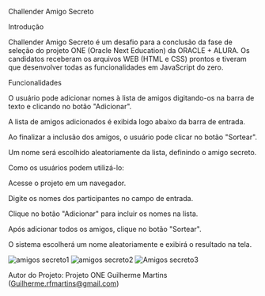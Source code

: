 Challender Amigo Secreto

Introdução

Challender Amigo Secreto é um desafio para a conclusão da fase de seleção do projeto ONE (Oracle Next Education) da ORACLE + ALURA.
Os candidatos receberam os arquivos WEB (HTML e CSS) prontos e tiveram que desenvolver todas as funcionalidades em JavaScript do zero.

Funcionalidades

O usuário pode adicionar nomes à lista de amigos digitando-os na barra de texto e clicando no botão "Adicionar".

A lista de amigos adicionados é exibida logo abaixo da barra de entrada.

Ao finalizar a inclusão dos amigos, o usuário pode clicar no botão "Sortear".

Um nome será escolhido aleatoriamente da lista, definindo o amigo secreto.

Como os usuários podem utilizá-lo:

Acesse o projeto em um navegador.

Digite os nomes dos participantes no campo de entrada.

Clique no botão "Adicionar" para incluir os nomes na lista.

Após adicionar todos os amigos, clique no botão "Sortear".

O sistema escolherá um nome aleatoriamente e exibirá o resultado na tela.


![amigos secreto1](https://github.com/user-attachments/assets/89881370-a3eb-460b-9848-acfa9572d39e)
![amigos secreto2](https://github.com/user-attachments/assets/471c9b48-0199-4c53-8db1-6bae64542b34)
![Amigos secreto3](https://github.com/user-attachments/assets/34c1f2a8-e52c-4644-b0e0-72e67cbee8c6)




Autor do Projeto:
Projeto ONE
Guilherme Martins (Guilherme.rfmartins@gmail.com)


